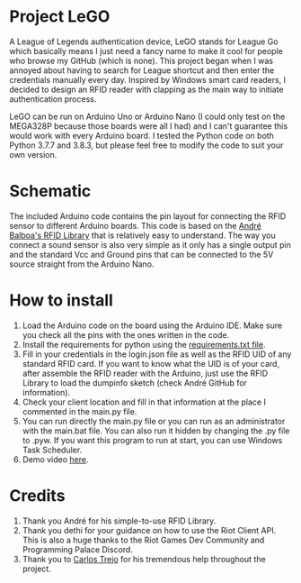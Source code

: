 # Project LeGO
 A League of Legends authentication device, LeGO stands for League Go which basically means I just need a fancy name to make it cool for people who browse my GitHub (which is none). This project began when I was annoyed about having to search for League shortcut and then enter the credentials manually every day. Inspired by Windows smart card readers, I decided to design an RFID reader with clapping as the main way to initiate authentication process.

 LeGO can be run on Arduino Uno or Arduino Nano (I could only test on the MEGA328P because those boards were all I had) and I can't guarantee this would work with every Arduino board. I tested the Python code on both Python 3.7.7 and 3.8.3, but please feel free to modify the code to suit your own version. 

# Schematic
 The included Arduino code contains the pin layout for connecting the RFID sensor to different Arduino boards. This code is based on the [André Balboa's RFID Library](https://github.com/miguelbalboa/rfid) that is relatively easy to understand. The way you connect a sound sensor is also very simple as it only has a single output pin and the standard Vcc and Ground pins that can be connected to the 5V source straight from the Arduino Nano.

# How to install
 1. Load the Arduino code on the board using the Arduino IDE. Make sure you check all the pins with the ones written in the code.
 2. Install the requirements for python using the [requirements.txt file](https://pip.pypa.io/en/stable/user_guide/).
 3. Fill in your credentials in the login.json file as well as the RFID UID of any standard RFID card. If you want to know what the UID is of your card, after assemble the RFID reader with the Arduino, just use the RFID Library to load the dumpinfo sketch (check André GitHub for information).
 4. Check your client location and fill in that information at the place I commented in the main.py file.
 5. You can run directly the main.py file or you can run as an administrator with the main.bat file. You can also run it hidden by changing the .py file to .pyw. If you want this program to run at start, you can use Windows Task Scheduler.
 6. Demo video [here](https://youtu.be/tXQVPJi9RLs).

# Credits
 1. Thank you André for his simple-to-use RFID Library.
 2. Thank you dethi for your guidance on how to use the Riot Client API. This is also a huge thanks to the Riot Games Dev Community and Programming Palace Discord.
 3. Thank you to [Carlos Trejo](https://github.com/CarlosGTrejo) for his tremendous help throughout the project.
